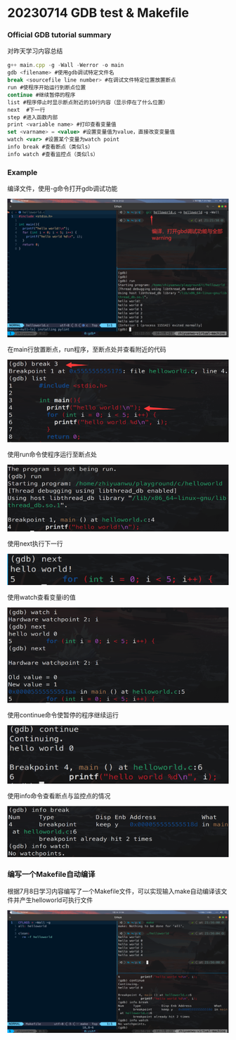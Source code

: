 # 20230714 GDB test & Makefile

### Official GDB tutorial summary

对昨天学习内容总结

```jsx
g++ main.cpp -g -Wall -Werror -o main
gdb <filename> #使用gdb调试特定文件名
break <sourcefile line number> #在调试文件特定位置放置断点
run #使程序开始运行到断点位置
continue #继续暂停的程序
list #程序停止时显示断点附近的10行内容（显示停在了什么位置）
next  #下一行
step #进入函数内部
print <variable name> #打印查看变量值
set <varname> = <value> #设置变量值为value，直接改变变量值
watch <var> #设置某个变量为watch point
info break #查看断点（类似ls）
info watch #查看监控点（类似ls）
```

### Example

编译文件，使用-g命令打开gdb调试功能

![Untitled](IMAGE/Untitled.png)

在main行放置断点，run程序，至断点处并查看附近的代码

![Untitled](IMAGE/Untitled%201.png)

使用run命令使程序运行至断点处

![Untitled](IMAGE/Untitled%202.png)

使用next执行下一行

![Untitled](IMAGE/Untitled%203.png)

使用watch查看变量i的值

![Untitled](IMAGE/Untitled%204.png)

使用continue命令使暂停的程序继续运行

![Untitled](IMAGE/Untitled%205.png)

使用info命令查看断点与监控点的情况

![Untitled](IMAGE/Untitled%206.png)

### 编写一个Makefile自动编译

根据7月8日学习内容编写了一个Makefile文件，可以实现输入make自动编译该文件并产生helloworld可执行文件

![Untitled](IMAGE/Untitled%207.png)